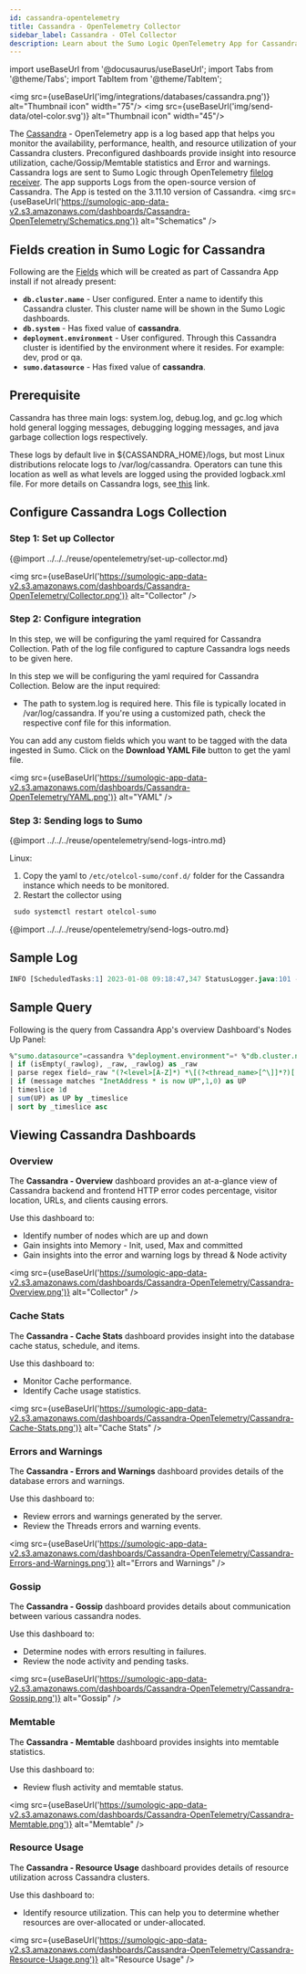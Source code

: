 ```yaml
---
id: cassandra-opentelemetry
title: Cassandra - OpenTelemetry Collector
sidebar_label: Cassandra - OTel Collector
description: Learn about the Sumo Logic OpenTelemetry App for Cassandra.
---
```


import useBaseUrl from '@docusaurus/useBaseUrl';
import Tabs from '@theme/Tabs';
import TabItem from '@theme/TabItem';

<img src={useBaseUrl('img/integrations/databases/cassandra.png')} alt="Thumbnail icon" width="75"/> <img src={useBaseUrl('img/send-data/otel-color.svg')} alt="Thumbnail icon" width="45"/>

The [Cassandra](https://cassandra.apache.org/_/cassandra-basics.html) - OpenTelemetry app is a log based app that helps you monitor the availability, performance, health, and resource utilization of your Cassandra clusters. Preconfigured dashboards provide insight into resource utilization, cache/Gossip/Memtable statistics and Error and warnings. Cassandra logs are sent to Sumo Logic through OpenTelemetry [filelog receiver](https://github.com/open-telemetry/opentelemetry-collector-contrib/tree/main/receiver/filelogreceiver).
The app supports Logs from the open-source version of Cassandra. The App is tested on the 3.11.10 version of Cassandra.
<img src={useBaseUrl('https://sumologic-app-data-v2.s3.amazonaws.com/dashboards/Cassandra-OpenTelemetry/Schematics.png')} alt="Schematics" />

## Fields creation in Sumo Logic for Cassandra

Following are the [Fields](/docs/manage/fields/) which will be created as part of Cassandra App install if not already present:

- **`db.cluster.name`** - User configured. Enter a name to identify this Cassandra cluster. This cluster name will be shown in the Sumo Logic dashboards.
- **`db.system`** - Has fixed value of **cassandra**.
- **`deployment.environment`** - User configured. Through this Cassandra cluster is identified by the environment where it resides. For example: dev, prod or qa.
- **`sumo.datasource`** - Has fixed value of **cassandra**.

## Prerequisite


Cassandra has three main logs: system.log, debug.log, and gc.log which hold general logging messages, debugging logging messages, and java garbage collection logs respectively.

These logs by default live in ${CASSANDRA_HOME}/logs, but most Linux distributions relocate logs to /var/log/cassandra. Operators can tune this location as well as what levels are logged using the provided logback.xml file. For more details on Cassandra logs, see[ this](https://cassandra.apache.org/doc/latest/troubleshooting/reading_logs.html) link.

## Configure Cassandra Logs Collection

### Step 1: Set up Collector

{@import ../../../reuse/opentelemetry/set-up-collector.md}

<img src={useBaseUrl('https://sumologic-app-data-v2.s3.amazonaws.com/dashboards/Cassandra-OpenTelemetry/Collector.png')} alt="Collector" />

### Step 2: Configure integration

In this step, we will be configuring the yaml required for Cassandra Collection.
Path of the log file configured to capture Cassandra logs needs to be given here.

In this step we will be configuring the yaml required for Cassandra Collection.
Below are the input required:
- The path to system.log is required here. This file is typically located in /var/log/cassandra. If you're using a customized path, check the respective conf file for this information.

You can add any custom fields which you want to be tagged with the data ingested in Sumo. Click on the **Download YAML File** button to get the yaml file.

<img src={useBaseUrl('https://sumologic-app-data-v2.s3.amazonaws.com/dashboards/Cassandra-OpenTelemetry/YAML.png')} alt="YAML" />

### Step 3: Sending logs to Sumo

{@import ../../../reuse/opentelemetry/send-logs-intro.md}

Linux:

1. Copy the yaml to `/etc/otelcol-sumo/conf.d/` folder for the Cassandra instance which needs to be monitored.
2. Restart the collector using
  ```sh
  sudo systemctl restart otelcol-sumo
  ```

{@import ../../../reuse/opentelemetry/send-logs-outro.md}

## Sample Log

```sql
INFO [ScheduledTasks:1] 2023-01-08 09:18:47,347 StatusLogger.java:101 - system.schema_aggregates
```

## Sample Query 

Following is the query from Cassandra App's overview Dashboard's Nodes Up Panel:

```sql
%"sumo.datasource"=cassandra %"deployment.environment"=* %"db.cluster.name"=*   "INFO" | json "log" as _rawlog nodrop 
| if (isEmpty(_rawlog), _raw, _rawlog) as _raw
| parse regex field=_raw "(?<level>[A-Z]*) *\[(?<thread_name>[^\]]*?)[:_-]?(?<thread_id>[0-9]*)\] (?<Date>.{10} .{12}) *(?<source_file>[^:]*):(?<source_line>[0-9]*) - (?<message>.*)"
| if (message matches "InetAddress * is now UP",1,0) as UP
| timeslice 1d
| sum(UP) as UP by _timeslice
| sort by _timeslice asc
```

## Viewing Cassandra Dashboards

### Overview

The **Cassandra - Overview** dashboard provides an at-a-glance view of Cassandra backend and frontend HTTP error codes percentage, visitor location, URLs, and clients causing errors.

Use this dashboard to:

- Identify number of nodes which are up and down
- Gain insights into Memory - Init, used, Max and committed
- Gain insights into the error and warning logs by thread & Node activity

<img src={useBaseUrl('https://sumologic-app-data-v2.s3.amazonaws.com/dashboards/Cassandra-OpenTelemetry/Cassandra-Overview.png')} alt="Collector" />

### Cache Stats

The **Cassandra - Cache Stats** dashboard provides insight into the database cache status, schedule, and items.

Use this dashboard to:

- Monitor Cache performance.
- Identify Cache usage statistics.

<img src={useBaseUrl('https://sumologic-app-data-v2.s3.amazonaws.com/dashboards/Cassandra-OpenTelemetry/Cassandra-Cache-Stats.png')} alt="Cache Stats" />

### Errors and Warnings

The **Cassandra - Errors and Warnings** dashboard provides details of the database errors and warnings.

Use this dashboard to:

- Review errors and warnings generated by the server.
- Review the Threads errors and warning events.

<img src={useBaseUrl('https://sumologic-app-data-v2.s3.amazonaws.com/dashboards/Cassandra-OpenTelemetry/Cassandra-Errors-and-Warnings.png')} alt="Errors and Warnings" />

### Gossip

The **Cassandra - Gossip** dashboard provides details about communication between various cassandra nodes.

Use this dashboard to:

- Determine nodes with errors resulting in failures.
- Review the node activity and pending tasks.

<img src={useBaseUrl('https://sumologic-app-data-v2.s3.amazonaws.com/dashboards/Cassandra-OpenTelemetry/Cassandra-Gossip.png')} alt="Gossip" />

### Memtable

The **Cassandra - Memtable** dashboard provides insights into memtable statistics.

Use this dashboard to:

- Review flush activity and memtable status.

<img src={useBaseUrl('https://sumologic-app-data-v2.s3.amazonaws.com/dashboards/Cassandra-OpenTelemetry/Cassandra-Memtable.png')} alt="Memtable" />

### Resource Usage

The **Cassandra - Resource Usage** dashboard provides details of resource utilization across Cassandra clusters.

Use this dashboard to:

- Identify resource utilization. This can help you to determine whether resources are over-allocated or under-allocated.

<img src={useBaseUrl('https://sumologic-app-data-v2.s3.amazonaws.com/dashboards/Cassandra-OpenTelemetry/Cassandra-Resource-Usage.png')} alt="Resource Usage" />
